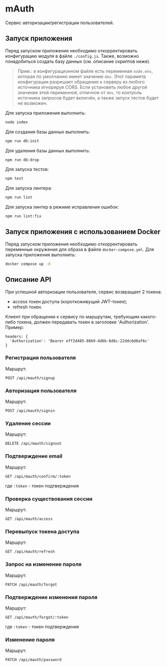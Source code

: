 # mAuth

Сервис авторизации/регистрации пользователей.

## Запуск приложения

Перед запуском приложения необходимо откорректировать конфигурацию модуля в файле `./config.js`. Также, возможно понадобиться создать базу данных (см. описание скриптов ниже).

>Прим.: в конфигурационном файле есть переменная `node.env`, которая по умолчанию имеет значение `dev`. Этот параметр конфигурации разрешает обращение к серверу из любого источника игнорируя CORS. Если установить любое другой значение этой переменной, отличное от `dev`, то контроль источника запросов будет включён, а также запуск тестов будет не возможен.

Для запуска приложения выполнить:
```bash
node index
```

Для создания базы данных выполнить:
```bash
npm run db:init
```

Для удаления базы данных выполнить:
```bash
npm run db:drop
```

Для запуска тестов:
```bash
npm test
```

Для запуска линтера:
```bash
npm run lint
```

Для запуска линтер в режиме исправления ошибок:
```bash
npm run lint:fix
```

## Запуск приложения с использованием Docker

Перед запуском приложения необходимо откорректировать переменные окружения для образа в файле `docker-compose.yml`. Для запуска приложения выполнить:

```bash
docker compose up -d
```

## Описание API

При успешной авторизации пользователя, сервис возвращает 2 токена:
- access токен доступа (короткоживущий JWT-токен);
- refresh токен.

Клиент при обращении к сервису по маршрутам, требующим какого-либо токена, должен передавать токен в заголовке 'Authorization'. Пример:
```
headers: {
  'Authorization': 'Bearer eff2d485-8669-4d6b-8d6c-22ddc6d0af6c'
}
```

### Регистрация пользователя

Маршрут:
```
POST /api/mauth/signup
```

### Авторизация пользователя

Маршрут:
```
POST /api/mauth/signin
```

### Удаление сессии

Маршрут:
```
DELETE /api/mauth/signout
```

### Подтверждение email

Маршрут:
```
GET /api/mauth/confirm/:token
```
где `:token` - токен подтверждения

### Проверка существования сессии

Маршрут:
```
GET /api/mauth/access
```

### Перевыпуск токена доступа

Маршрут:
```
GET /api/mauth/refresh
```

### Запрос на изменение пароля

Маршрут:
```
PATCH /api/mauth/forgot
```

### Подтверждение изменения пароля

Маршрут:
```
GET /api/mauth/forgot/:token
```
где `:token` - токен подтверждения

### Изменение пароля

Маршрут:
```
PATCH /api/mauth/password
```